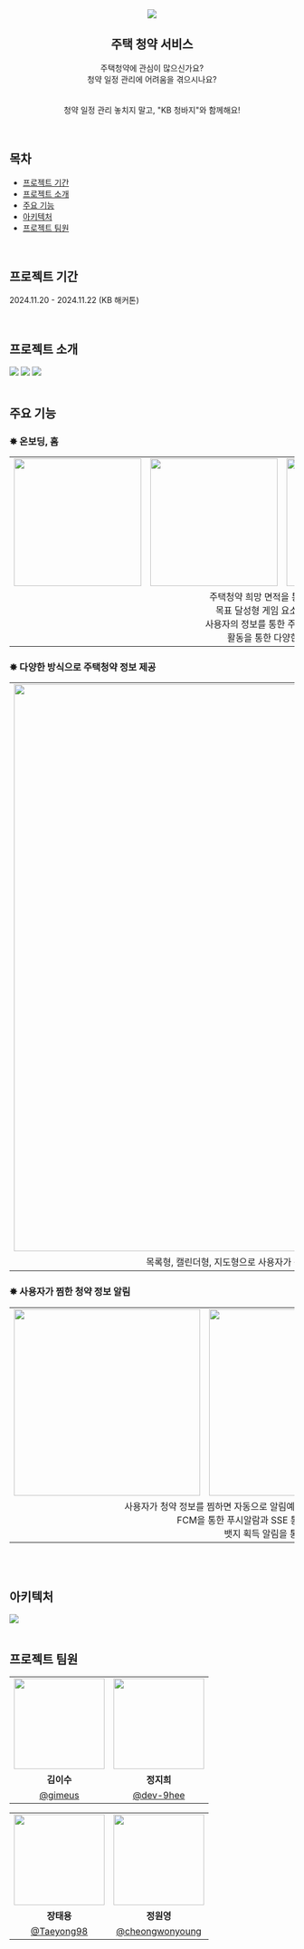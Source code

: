 <div align="center">
<img src="https://github.com/user-attachments/assets/86e8a758-60da-4df6-9e82-6269921af699" />
<h2>
	주택 청약 서비스
</h2>
<p>
	주택청약에 관심이 많으신가요?<br>
	청약 일정 관리에 어려움을 겪으시나요?<br>
<br>
<br>
	청약 일정 관리 놓치지 말고, "KB 청바지"와 함께해요!
</p>
</div>

<br>

## 목차

- [프로젝트 기간](#프로젝트-기간)
- [프로젝트 소개](#프로젝트-소개)
- [주요 기능](#주요-기능)
- [아키텍처](#아키텍처)
- [프로젝트 팀원](#프로젝트-팀원)

<br>

## 프로젝트 기간
2024.11.20 - 2024.11.22 (KB 해커톤)

<br>

## 프로젝트 소개
<img src="https://github.com/user-attachments/assets/896db478-ede0-439f-a565-2c07dc22cab6"/>
<img src="https://github.com/user-attachments/assets/405f0f5d-ac72-4591-b228-adbe62787a81"/>
<img src="https://github.com/user-attachments/assets/11efa894-7539-4a35-a27a-feee8990d2f2"/>

<br>
<br>

## 주요 기능
<h3>✸ 온보딩, 홈</h3>

<table>
  <tr>
    <td align="center"><img width="225" src="https://github.com/user-attachments/assets/b3a22e0c-b681-4a12-87b2-bda2be03082b"/></td>
    <td align="center"><img width="225" src="https://github.com/user-attachments/assets/161e2d2b-160f-4649-8a0c-ad70ee1159e3"/></td>
    <td align="center"><img width="225" src="https://github.com/user-attachments/assets/e7b80b81-22e8-464b-94a2-00fdffce5a3b"/></td>
	  <td align="center"><img width="225" src="https://github.com/user-attachments/assets/8f5fd9cd-02e1-4509-b32e-f0ecdbe19733"/></td>
  </tr>
  <tr>
    <td colspan="4" align="center">주택청약 희망 면적을 통한 예치금 설정<br>목표 달성형 게임 요소로 MAU 증가<br>
    사용자의 정보를 통한 주택청약 가점 계산<br>활동을 통한 다양한 뱃지 획득</td>
  </tr>
</table>

<h3>✸ 다양한 방식으로 주택청약 정보 제공</h3>

<table>
  <tr>
    <td align="center"><img width="1000" src="https://github.com/user-attachments/assets/bd9c3edc-f9f1-4eb3-808d-486785b17bfa"/></td>
  </tr>
  <tr>
    <td align="center">목록형, 캘린더형, 지도형으로 사용자가 편리하게 청약 정보를 확인하고 접근 가능</td>
  </tr>
</table>

<h3>✸ 사용자가 찜한 청약 정보 알림</h3>

<table>
  <tr>
    <td align="center"><img width="329" src="https://github.com/user-attachments/assets/35a5e7c7-3a8b-4a27-92a1-bb1889a4e7a9"/></td>
    <td align="center"><img width="329" src="https://github.com/user-attachments/assets/45519894-cad1-4f75-acfa-3ed2c9dd7239"/></td>
    <td align="center"><img width="329" src="https://github.com/user-attachments/assets/b2a995dc-bcbf-4007-83c2-724fb5e7552a"/></td>
  </tr>
  <tr>
    <td colspan="3" align="center">사용자가 청약 정보를 찜하면 자동으로 알림예약시스템을 통해 청약 시작전/시작/마감 알림 예약<br>
    FCM을 통한 푸시알람과 SSE 통신을 활용한 실시간 알림 목록 구현<br>뱃지 획득 알림을 통해 사용자 참여도 유지</td>
  </tr>
</table>

<br>
<br>

## 아키텍처

<img src="https://github.com/user-attachments/assets/d865bab8-6e11-4c69-9a12-8242e459ebba"/>

<br>
<br>

## 프로젝트 팀원
<div align="center">
<table>
  <tr>
    <td align="center"><img src="https://github.com/gimeus.png?s=100" width="160"></td>
    <td align="center"><img src="https://github.com/dev-9hee.png?s=100" width="160"></td>
  </tr>
  <tr>
    <td align="center"><b>김이수</b></td>
    <td align="center"><b>정지희</b></td>
  </tr>
  <tr>
    <td align="center"><a href="https://github.com/gimeus" target="_blank">@gimeus</a></td>
    <td align="center"><a href="https://github.com/dev-9hee" target="_blank">@dev-9hee</a></td>
  </tr>
</table>
  <table>
  <tr>
    <td align="center"><img src="https://github.com/Taeyong98.png?s=100" width="160"></td>
    <td align="center"><img src="https://github.com/cheongwonyoung.png?s=100" width="160"></td>
  </tr>
  <tr>
    <td align="center"><b>장태용</b></td>
    <td align="center"><b>정원영</b></td>
  </tr>
  <tr>
    <td align="center"><a href="https://github.com/Taeyong98" target="_blank">@Taeyong98</a></td>
    <td align="center"><a href="https://github.com/cheongwonyoung" target="_blank">@cheongwonyoung</a></td>
  </tr>
    </table>
</div>

